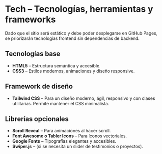 # Tech – Tecnologías, herramientas y frameworks

Dado que el sitio será estático y debe poder desplegarse en GitHub Pages, se priorizarán tecnologías frontend sin dependencias de backend.

## Tecnologías base
- **HTML5** – Estructura semántica y accesible.
- **CSS3** – Estilos modernos, animaciones y diseño responsive.

## Framework de diseño
- **Tailwind CSS** – Para un diseño moderno, ágil, responsivo y con clases utilitarias. Permite mantener el CSS minimalista.

## Librerías opcionales
- **Scroll Reveal** – Para animaciones al hacer scroll.
- **Font Awesome o Tabler Icons** – Para íconos vectoriales.
- **Google Fonts** – Tipografías elegantes y accesibles.
- **Swiper.js** – (si se necesita un slider de testimonios o proyectos).
